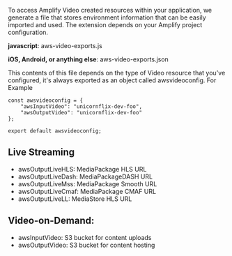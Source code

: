 To access Amplify Video created resources within your application, we generate a file that stores environment information that can be easily imported and used. The extension depends on your Amplify project configuration.

**javascript**: aws-video-exports.js

**iOS, Android, or anything else**: aws-video-exports.json

This contents of this file depends on the type of Video resource that you've configured, it's always exported as an object called awsvideoconfig. For Example

```javacript
const awsvideoconfig = {
    "awsInputVideo": "unicornflix-dev-foo",
    "awsOutputVideo": "unicornflix-dev-foo"
};

export default awsvideoconfig;
```

## Live Streaming
* awsOutputLiveHLS: MediaPackage HLS URL
* awsOutputLiveDash: MediaPackageDASH URL
* awsOutputLiveMss: MediaPackage Smooth URL
* awsOutputLiveCmaf: MediaPackage CMAF URL
* awsOutputLiveLL: MediaStore HLS URL

## Video-on-Demand:
* awsInputVideo: S3 bucket for content uploads
* awsOutputVideo: S3 bucket for content hosting


